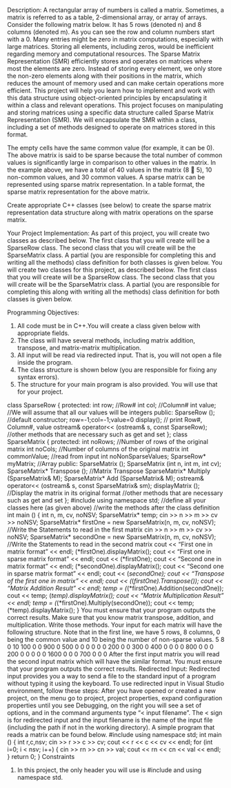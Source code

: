 Description: A rectangular array of numbers is called a matrix. Sometimes, a matrix is referred to as a table, 2-dimensional array, or array of arrays.
Consider the following matrix below. It has 5 rows (denoted n) and 8 columns (denoted m). As you can see the row and column numbers start with a 0. 
Many entries might be zero in matrix computations, especially with large matrices. Storing all elements, including zeros, would be inefficient regarding memory and computational resources. The Sparse Matrix Representation (SMR) efficiently stores and operates on matrices where most the elements are zero.
Instead of storing every element, we only store the non-zero elements along with their positions in the matrix, which reduces the amount of memory 
used and can make certain operations more efficient. This project will help you learn how to implement and work with this data structure using 
object-oriented principles by encapsulating it within a class and relevant operations. This project focuses on manipulating and storing matrices using a specific data structure called Sparse Matrix Representation (SMR). We will encapsulate the SMR within a class, including a set of methods designed to operate on matrices stored in this format.

The empty cells have the same common value (for example, it can be 0). The above matrix is said to be sparse because the total number of common values is significantly large in comparison to other values in the matrix. In the example above, we have a total of 40 values in the matrix (8  5), 10 non-common values, and 30 common values.
A sparse matrix can be represented using sparse matrix representation. In a table format, the sparse matrix representation for the above matrix.

Create appropriate C++ classes (see below) to create the sparse matrix representation data structure along with matrix operations on the sparse matrix.

Your Project Implementation: As part of this project, you will create two classes as described below. The first class that you will create will be a SparseRow class. The second class that you will create will be the SparseMatrix class. A partial (you are responsible for completing this and writing all the methods) class definition for both classes is given below.
You will create two classes for this project, as described below. The first class that you will create will be a SparseRow class. The second class that you will create will be the SparseMatrix class. A partial (you are responsible for completing this along with writing all the methods) class definition for both classes is given below.

Programming Objectives:
1. All code must be in C++.You will create a class given below with appropriate fields.
2. The class will have several methods, including matrix addition, transpose, and matrix-matrix multiplication.
3. All input will be read via redirected input. That is, you will not open a file inside the program.
4. The class structure is shown below (you are responsible for fixing any syntax errors).
5. The structure for your main program is also provided. You will use that for your project.

class SparseRow {
protected:
int row; //Row#
int col; //Column#
int value; //We will assume that all our values will be integers
public:
SparseRow (); //default constructor; row=-1;col=-1;value=0
display(); // print Row#, Column#, value
ostream& operator<< (ostream& s, const SparseRow);
//other methods that are necessary such as get and set
};
class SparseMatrix {
protected:
int noRows; //Number of rows of the original matrix
int noCols; //Number of columns of the original matrix
int commonValue; //read from input
int noNonSparseValues;
SparseRow* myMatrix; //Array
public:
SparseMatrix ();
SparseMatrix (int n, int m, int cv);
SparseMatrix* Transpose (); //Matrix Transpose
SparseMatrix* Multiply (SparseMatrix& M);
SparseMatrix* Add (SparseMatrix& M);
ostream& operator<< (ostream& s, const SparseMatrix& sm);
displayMatrix (); //Display the matrix in its original format
//other methods that are necessary such as get and set
};
#include <iostream>
using namespace std;
//define all your classes here (as given above)
//write the methods after the class definition
int main () {
int n, m, cv, noNSV;
SparseMatrix* temp;
cin >> n >> m >> cv >> noNSV;
SparseMatrix* firstOne = new SparseMatrix(n, m, cv, noNSV);
//Write the Statements to read in the first matrix
cin >> n >> m >> cv >> noNSV;
SparseMatrix* secondOne = new SparseMatrix(n, m, cv, noNSV);
//Write the Statements to read in the second matrix
cout << “First one in matrix format” << endl;
(*firstOne).displayMatrix();
cout << “First one in sparse matrix format” << endl;
cout << (*firstOne);
cout << “Second one in matrix format” << endl;
(*secondOne).displayMatrix();
cout << “Second one in sparse matrix format” << endl;
cout << (*secondOne);
cout << “Transpose of the first one in matrix” << endl;
cout << (*(*firstOne).Transpose());
cout << “Matrix Addition Result” << endl;
temp = (*(*firstOne).Addition(secondOne));
cout << temp;
(*temp).displayMatrix();
cout << “Matrix Multiplication Result” << endl;
temp = (*(*firstOne).Multiply(secondOne));
cout << temp;
(*temp).displayMatrix();
}
You must ensure that your program outputs the correct results. Make sure that you know matrix transpose, addition, and multiplication. Write those methods. Your input for each matrix will have the following structure. Note that in the first line, we have 5 rows, 8 columns, 0 being the common value and 10 being the number of non-sparse values.
5 8 0 10
100 0 0 900 0 500 0 0
0 0 0 0 200 0 0 300
0 400 0 0 0 0 800 0
0 0 200 0 0 0 0 0
1600 0 0 0 700 0 0 0
After the first input matrix you will read the second input matrix which will have the similar format.
You must ensure that your program outputs the correct results.
Redirected Input: Redirected input provides you a way to send a file to the standard input of a program without typing it using the keyboard. To use redirected input in Visual Studio environment, follow these steps: After you have opened or created a new project, on the menu go to project, project properties, expand configuration properties until you see Debugging, on the right you will see a set of options, and in the command arguments type “< input filename”. The < sign is for redirected input and the input filename is the name of the input file (including the path if not in the working directory). A simple program that reads a matrix can be found below.
#include <iostream>
using namespace std;
int main () {
int r,c,nsv;
cin >> r >> c >> cv;
cout << r << c << cv << endl;
for (int i=0; i < nsv; i++) {
cin >> rn >> cn >> val;
cout << rn << cn << val << endl;
}
return 0;
}
Constraints
1. In this project, the only header you will use is #include <iostream> and using namespace std.
